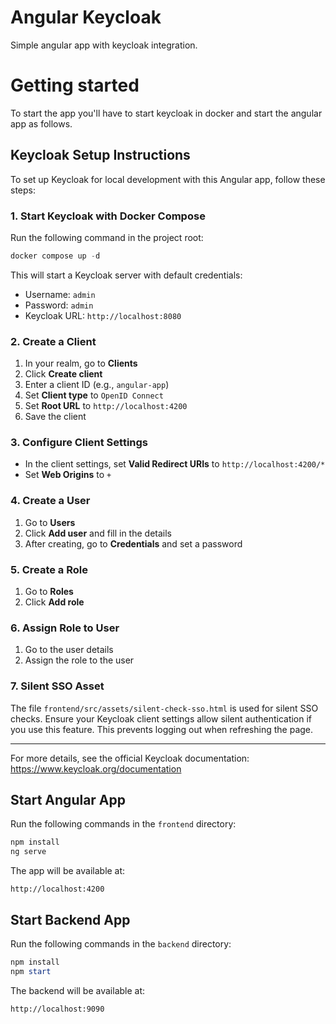 # Angular Keycloak
Simple angular app with keycloak integration.

# Getting started
To start the app you'll have to start keycloak in docker and start the angular app as follows.

## Keycloak Setup Instructions

To set up Keycloak for local development with this Angular app, follow these steps:

### 1. Start Keycloak with Docker Compose

Run the following command in the project root:

```powershell
docker compose up -d
```

This will start a Keycloak server with default credentials:
- Username: `admin`
- Password: `admin`
- Keycloak URL: `http://localhost:8080`

### 2. Create a Client
1. In your realm, go to **Clients**
2. Click **Create client**
3. Enter a client ID (e.g., `angular-app`)
4. Set **Client type** to `OpenID Connect`
5. Set **Root URL** to `http://localhost:4200`
6. Save the client

### 3. Configure Client Settings
- In the client settings, set **Valid Redirect URIs** to `http://localhost:4200/*`
- Set **Web Origins** to `+`

### 4. Create a User
1. Go to **Users**
2. Click **Add user** and fill in the details
3. After creating, go to **Credentials** and set a password

### 5. Create a Role
1. Go to **Roles**
2. Click **Add role**

### 6. Assign Role to User
1. Go to the user details
2. Assign the role to the user

### 7. Silent SSO Asset
The file `frontend/src/assets/silent-check-sso.html` is used for silent SSO checks. Ensure your Keycloak client settings allow silent authentication if you use this feature. This prevents logging out when refreshing the page.

---

For more details, see the official Keycloak documentation: https://www.keycloak.org/documentation


## Start Angular App

Run the following commands in the `frontend` directory:

```powershell
npm install
ng serve
```

The app will be available at:
```
http://localhost:4200
```

## Start Backend App

Run the following commands in the `backend` directory:

```powershell
npm install
npm start
```

The backend will be available at:
```
http://localhost:9090
```